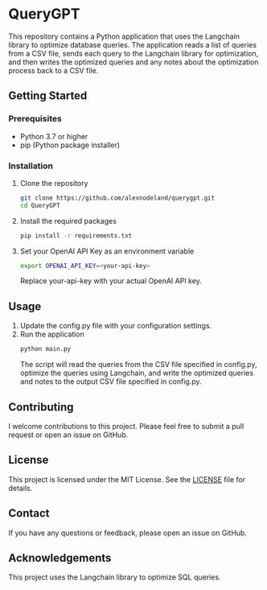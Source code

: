 # QueryGPT

This repository contains a Python application that uses the Langchain library to optimize database queries. The application reads a list of queries from a CSV file, sends each query to the Langchain library for optimization, and then writes the optimized queries and any notes about the optimization process back to a CSV file.

## Getting Started

### Prerequisites
- Python 3.7 or higher
- pip (Python package installer)

### Installation

1. Clone the repository
    ```sh
    git clone https://github.com/alexnodeland/querygpt.git
    cd QueryGPT
    ```
2. Install the required packages
    ```sh
    pip install -r requirements.txt
    ```
3. Set your OpenAI API Key as an environment variable
    ```sh
    export OPENAI_API_KEY=<your-api-key>
    ```
    Replace your-api-key with your actual OpenAI API key.

## Usage

1. Update the config.py file with your configuration settings.
2. Run the application
    ```sh
    python main.py
    ```
    The script will read the queries from the CSV file specified in config.py, optimize the queries using Langchain, and write the optimized queries and notes to the output CSV file specified in config.py.

## Contributing

I welcome contributions to this project. Please feel free to submit a pull request or open an issue on GitHub.

## License

This project is licensed under the MIT License. See the [LICENSE](LICENSE) file for details.

## Contact

If you have any questions or feedback, please open an issue on GitHub.

## Acknowledgements

This project uses the Langchain library to optimize SQL queries.

